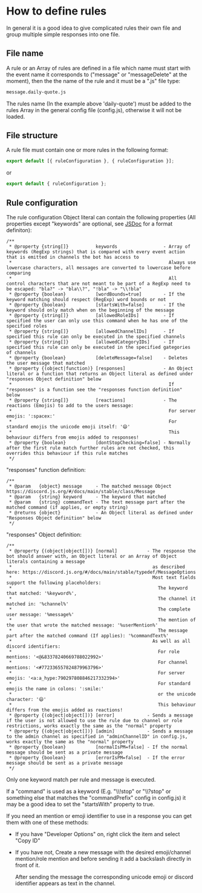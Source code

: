 # How to define rules

In general it is a good idea to give complicated rules their own file and group multiple simple responses into one file.

## File name

A rule or an Array of rules are defined in a file which name must start with the event name it corresponds to ("message" or "messageDelete" at the moment), then the the name of the rule and it must be a ".js" file type:

```bash
message.daily-quote.js
```

The rules name (In the example above 'daily-quote') must be added to the rules Array in the general config file (config.js), otherwise it will not be loaded.

## File structure

A rule file must contain one or more rules in the following format:

```js
export default [{ ruleConfiguration }, { ruleConfiguration }];
```

or

```js
export default { ruleConfiguration };
```

## Rule configuration

The rule configuration Object literal can contain the following properties (All properties except "keywords" are optional, see [JSDoc](https://jsdoc.app/) for a format definiton):

```jsdoc
/**
 * @property {string[]}          keywords                 - Array of keywords (RegExp strings) that is compared with every event action that is emitted in channels the bot has access to
 *                                                          Always use lowercase characters, all messages are converted to lowercase before comparing
 *                                                          All control characters that are not meant to be part of a RegExp need to be escaped: "bla?" -> "bla\\?", "!bla" -> "\\!bla"
 * @property {boolean}           [wordBounds=true]        - If the keyword matching should respect (RegExp) word bounds or not
 * @property {boolean}           [startsWith=false]       - If the keyword should only match when on the beginning of the message
 * @property {string[]}          [allowedRoleIDs]         - If specified the user can only use this command when he has one of the specified roles
 * @property {string[]}          [allowedChannelIDs]      - If specified this rule can only be executed in the specified channels
 * @property {string[]}          [allowedCategoryIDs]     - If specified this rule can only be executed in the specified gategories of channels
 * @property {boolean}           [deleteMessage=false]    - Deletes the user message that matched
 * @property {(object|function)} [responses]              - An Object literal or a function that returns an Object literal as defined under "responses Object definition" below
 *                                                          If "responses" is a function see the "responses function definition" below
 * @property {string[]}          [reactions]              - The reactions (Emojis) to add to the users message:
 *                                                          For server emojis: ':spacex:'
 *                                                          For standard emojis the unicode emoji itself: '😄'
 *                                                          This behaviour differs from emojis added to responses!
 * @property {boolean}           [dontStopChecking=false] - Normally after the first rule match further rules are not checked, this overrides this behaviour if this rule matches
 */
```

"responses" function definition:

```jsdoc
/**
 * @param   {object} message     - The matched message Object https://discord.js.org/#/docs/main/stable/class/Message
 * @param   {string} keyword     - The keyword that matched
 * @param   {string} commandText - The text message part after the matched command (if applies, or empty string)
 * @returns {object}             - An Object literal as defined under "Responses Object definition" below
 */
```

"responses" Object definition:

```jsdoc
/**
 * @property {(object|object[])} [normal]           - The response the bot should answer with, an Object literal or an Array of Object literals containing a message
 *                                                    as described here: https://discord.js.org/#/docs/main/stable/typedef/MessageOptions
 *                                                    Most text fields support the following placeholders:
 *                                                      The keyword that matched: '%keyword%',
 *                                                      The channel it matched in: '%channel%'
 *                                                      The complete user message: '%message%'
 *                                                      The mention of the user that wrote the matched message: '%userMention%'
 *                                                      The message part after the matched command (If applies): '%commandText%'
 *                                                    As well as all discord identifiers:
 *                                                      For role mentions: '<@&83378240669788022992>'
 *                                                      For channel mentions: '<#772336557824879963796>'
 *                                                      For server emojis: '<a:a_hype:790297808846217332394>'
 *                                                      For standard emojis the name in colons: ':smile:'
 *                                                      or the unicode character: '😄'
 *                                                      This behaviour differs from the emojis added as reactions!
 * @property {(object|object[])} [error]            - Sends a message if the user is not allowed to use the rule due to channel or role restrictions, works exactly the same as the "normal" property
 * @property {(object|object[])} [admin]            - Sends a message to the admin channel as specified in "adminChannelID" in config.js, works exactly the same as the "normal" property
 * @property {boolean}           [normalIsPM=false] - If the normal message should be sent as a private message
 * @property {boolean}           [errorIsPM=false]  - If the error message should be sent as a private message
 */
```

Only one keyword match per rule and message is executed.

If a "command" is used as a keyword (E.g. "\\\\!stop" or "\\\\?stop" or something else that matches the "commandPrefix" config in config.js) it may be a good idea to set the "startsWith" property to true.

If you need an mention or emoji identifier to use in a response you can get them with one of these methods:

- If you have "Developer Options" on, right click the item and select "Copy ID"
- If you have not, Create a new message with the desired emoji/channel mention/role mention and before sending it add a backslash directly in front of it.

  After sending the message the corresponding unicode emoji or discord identifier appears as text in the channel.
